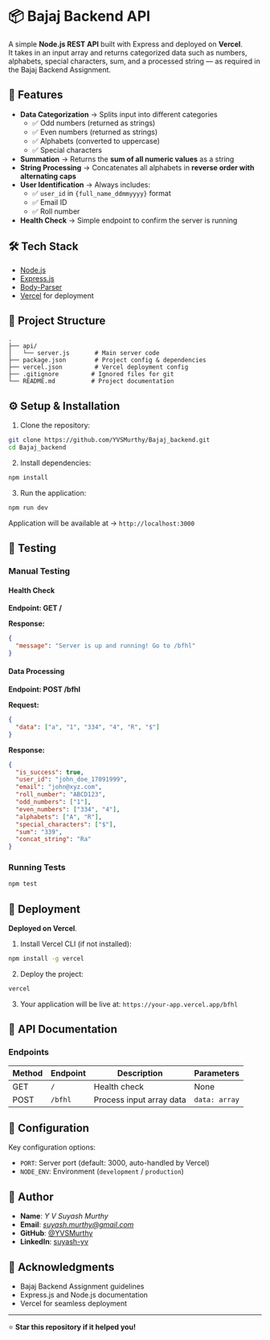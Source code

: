 # 📦 Bajaj Backend API

A simple **Node.js REST API** built with Express and deployed on **Vercel**.  
It takes in an input array and returns categorized data such as numbers, alphabets, special characters, sum, and a processed string — as required in the Bajaj Backend Assignment.

## 🚀 Features

* **Data Categorization** → Splits input into different categories
   * ✅ Odd numbers (returned as strings)
   * ✅ Even numbers (returned as strings)
   * ✅ Alphabets (converted to uppercase)
   * ✅ Special characters
* **Summation** → Returns the **sum of all numeric values** as a string
* **String Processing** → Concatenates all alphabets in **reverse order with alternating caps**
* **User Identification** → Always includes:
   * ✅ `user_id` in `{full_name_ddmmyyyy}` format
   * ✅ Email ID
   * ✅ Roll number
* **Health Check** → Simple endpoint to confirm the server is running

## 🛠️ Tech Stack

* [Node.js](https://nodejs.org/)
* [Express.js](https://expressjs.com/)
* [Body-Parser](https://www.npmjs.com/package/body-parser)
* [Vercel](https://vercel.com/) for deployment

## 📂 Project Structure

```
.
├── api/
│   └── server.js       # Main server code
├── package.json        # Project config & dependencies
├── vercel.json         # Vercel deployment config
├── .gitignore         # Ignored files for git
└── README.md          # Project documentation
```

## ⚙️ Setup & Installation

1. Clone the repository:

```bash
git clone https://github.com/YVSMurthy/Bajaj_backend.git
cd Bajaj_backend
```

2. Install dependencies:

```bash
npm install
```

3. Run the application:

```bash
npm run dev
```

Application will be available at → `http://localhost:3000`

## 🧪 Testing

### Manual Testing

#### Health Check
**Endpoint: GET /**

**Response:**

```json
{
  "message": "Server is up and running! Go to /bfhl"
}
```

#### Data Processing
**Endpoint: POST /bfhl**

**Request:**

```json
{
  "data": ["a", "1", "334", "4", "R", "$"]
}
```

**Response:**

```json
{
  "is_success": true,
  "user_id": "john_doe_17091999",
  "email": "john@xyz.com",
  "roll_number": "ABCD123",
  "odd_numbers": ["1"],
  "even_numbers": ["334", "4"],
  "alphabets": ["A", "R"],
  "special_characters": ["$"],
  "sum": "339",
  "concat_string": "Ra"
}
```

### Running Tests

```bash
npm test
```

## 🚀 Deployment

**Deployed on Vercel**.

1. Install Vercel CLI (if not installed):

```bash
npm install -g vercel
```

2. Deploy the project:

```bash
vercel
```

3. Your application will be live at: `https://your-app.vercel.app/bfhl`

## 📖 API Documentation

### Endpoints

| Method | Endpoint | Description | Parameters |
|--------|----------|-------------|------------|
| GET | `/` | Health check | None |
| POST | `/bfhl` | Process input array data | `data: array` |

## 🔧 Configuration

Key configuration options:

* `PORT`: Server port (default: 3000, auto-handled by Vercel)
* `NODE_ENV`: Environment (`development` / `production`)


## 👤 Author

* **Name**: *Y V Suyash Murthy*
* **Email**: *suyash.murthy@gmail.com*
* **GitHub**: [@YVSMurthy](https://github.com/YVSMurthy)
* **LinkedIn**: [suyash-yv](https://linkedin.com/in/suyash-yv)

## 🙏 Acknowledgments

* Bajaj Backend Assignment guidelines
* Express.js and Node.js documentation
* Vercel for seamless deployment

---

⭐ **Star this repository if it helped you!**
